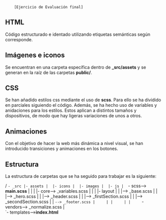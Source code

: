 		[Ejercicio de Evaluación final]


## HTML
Código estructurado e identado utilizando etiquetas semánticas según corresponde.

## Imágenes e iconos
Se encuentran en una carpeta específica dentro de **_src/assets** y se generan en la raíz de las carpetas **public/**.

## CSS
Se han añadido estilos css mediante el uso de **scss**. Para ello se ha dividido en parciales siguiendo el código. Además, se ha hecho uso de variables y anidaciones para los estilos.
Estos aplican a distintos tamaños y dispositivos, de modo que hay ligeras variaciones de unos a otros.

## Animaciones
Con el objetivo de hacer la web más dinámica a nivel visual, se han introducido transiciones y animaciones en los botones.

## Estructura
La estructura de carpetas que se ha seguido para trabajar es la siguiente:

/
`- _src
   |- assets
   |  |- icons
   |  |- images
   |  |- js
   |  `- scss--> **main.scss**
   |     |
   |     |- core--> _variables.scss
   |     |
   |	 |- layout
   |	 |	|--> _base.scss
   |     |      |--> _hero.scss
   |     |      |--> _header.scss
   |     |      |--> _firstSection.scss
   |     |      |--> _secondSection.scss
   |     |	`--> _footer.scss
   |     |
   |     |
   |     `- vendors--> _normalize.scss
   |	
   `- templates-->**index.html**

